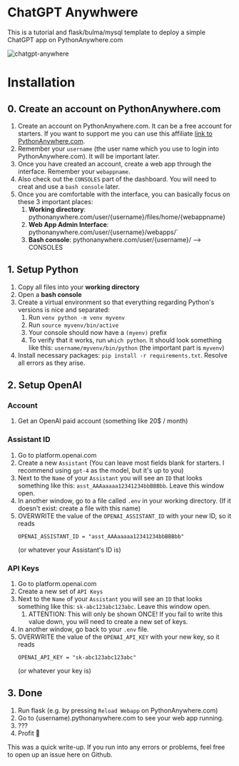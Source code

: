 # ChatGPT Anywhwere
This is a tutorial and flask/bulma/mysql template to deploy a simple ChatGPT app on PythonAnywhere.com

![chatgpt-anywhere](https://github.com/rrmn/chatgpt-anywhere/assets/14080347/0a73b07e-099c-4369-a2d4-43a77aaa6984)


# Installation

## 0. Create an account on PythonAnywhere.com
1. Create an account on PythonAnywhere.com. It can be a free account for starters. If you want to support me you can use this affiliate [link to PythonAnywhere.com](https://www.pythonanywhere.com/?affiliate_id=00ffc226).
1. Remember your `username` (the user name which you use to login into PythonAnywhere.com). It will be important later.
1. Once you have created an account, create a web app through the interface. Remember your `webappname`.
1. Also check out the `CONSOLES` part of the dashboard. You will need to creat and use a `bash console` later.
1. Once you are comfortable with the interface, you can basically focus on these 3 important places:
    1. **Working directory**: pythonanywhere.com/user/{username}/files/home/{webappname}
    1. **Web App Admin Interface**: pythonanywhere.com/user/{username}/webapps/`
    1. **Bash console**: pythonanywhere.com/user/{username}/ --> CONSOLES

## 1. Setup Python

1. Copy all files into your **working directory** 
1. Open a **bash console**
1. Create a virtual environment so that everything regarding Python's versions is nice and separated:
    1. Run `venv python -m venv myvenv`
    1. Run `source myvenv/bin/active` 
    1. Your console should now have a `(myenv)` prefix
    1. To verify that it works, run `which python`. It should look something like this: `username/myvenv/bin/python` (the important part is `myvenv`)
1. Install necessary packages: `pip install -r requirements.txt`. Resolve all errors as they arise.

## 2. Setup OpenAI

### Account
1. Get an OpenAI paid account (something like 20$ / month)

### Assistant ID
1. Go to platform.openai.com
1. Create a new `Assistant` (You can leave most fields blank for starters. I recommend using `gpt-4` as the model, but it's up to you)
1. Next to the `Name` of your `Assistant` you will see an `ID` that looks something like this: `asst_AAAaaaaa12341234bbBBBbb`. Leave this window open.
1. In another window, go to a file called `.env` in your working directory. (If it doesn't exist: create a file with this name) 
1. OVERWRITE the value of the `OPENAI_ASSISTANT_ID` with your new ID, so it reads
    ```
    OPENAI_ASSISTANT_ID = "asst_AAAaaaaa12341234bbBBBbb"
    ```
    (or whatever your Assistant's ID is)

### API Keys
1. Go to platform.openai.com
1. Create a new set of `API Keys` 
1. Next to the `Name` of your `Assistant` you will see an `ID` that looks something like this: `sk-abc123abc123abc`. Leave this window open.
    1. ATTENTION: This will only be shown ONCE! If you fail to write this value down, you will need to create a new set of keys.
1. In another window, go back to your `.env` file. 
1. OVERWRITE the value of the `OPENAI_API_KEY` with your new key, so it reads
    ```
    OPENAI_API_KEY = "sk-abc123abc123abc"
    ```
    (or whatever your key is)

## 3. Done
1. Run flask (e.g. by pressing `Reload Webapp` on PythonAnywhere.com)
1. Go to  {username).pythonanywhere.com to see your web app running.
1. ???
1. Profit 🤩

This was a quick write-up. If you run into any errors or problems, feel free to open up an issue here on Github.



